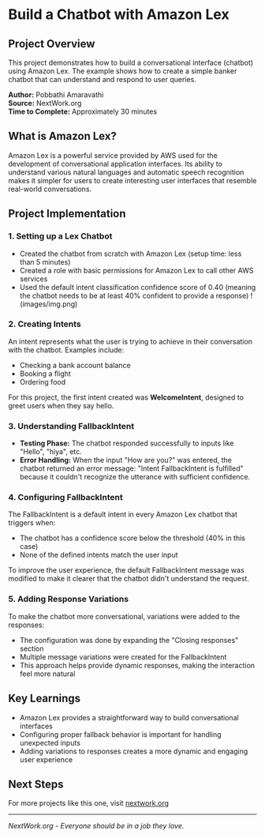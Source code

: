 # Build a Chatbot with Amazon Lex

## Project Overview

This project demonstrates how to build a conversational interface (chatbot) using Amazon Lex. The example shows how to create a simple banker chatbot that can understand and respond to user queries.

**Author:** Pobbathi Amaravathi   
**Source:** NextWork.org  
**Time to Complete:** Approximately 30 minutes

## What is Amazon Lex?

Amazon Lex is a powerful service provided by AWS used for the development of conversational application interfaces. Its ability to understand various natural languages and automatic speech recognition makes it simpler for users to create interesting user interfaces that resemble real-world conversations. 

## Project Implementation

### 1. Setting up a Lex Chatbot

- Created the chatbot from scratch with Amazon Lex (setup time: less than 5 minutes)
- Created a role with basic permissions for Amazon Lex to call other AWS services
- Used the default intent classification confidence score of 0.40 (meaning the chatbot needs to be at least 40% confident to provide a response)
  !(images/img.png)


### 2. Creating Intents

An intent represents what the user is trying to achieve in their conversation with the chatbot. Examples include:
- Checking a bank account balance
- Booking a flight
- Ordering food

For this project, the first intent created was **WelcomeIntent**, designed to greet users when they say hello.

### 3. Understanding FallbackIntent

- **Testing Phase:** The chatbot responded successfully to inputs like "Hello", "hiya", etc.
- **Error Handling:** When the input "How are you?" was entered, the chatbot returned an error message: "Intent FallbackIntent is fulfilled" because it couldn't recognize the utterance with sufficient confidence.

### 4. Configuring FallbackIntent

The FallbackIntent is a default intent in every Amazon Lex chatbot that triggers when:
- The chatbot has a confidence score below the threshold (40% in this case)
- None of the defined intents match the user input

To improve the user experience, the default FallbackIntent message was modified to make it clearer that the chatbot didn't understand the request.

### 5. Adding Response Variations

To make the chatbot more conversational, variations were added to the responses:
- The configuration was done by expanding the "Closing responses" section
- Multiple message variations were created for the FallbackIntent
- This approach helps provide dynamic responses, making the interaction feel more natural

## Key Learnings

- Amazon Lex provides a straightforward way to build conversational interfaces
- Configuring proper fallback behavior is important for handling unexpected inputs
- Adding variations to responses creates a more dynamic and engaging user experience

## Next Steps

For more projects like this one, visit [nextwork.org](https://nextwork.org)

---

*NextWork.org - Everyone should be in a job they love.*
